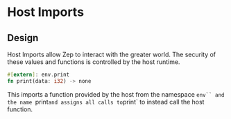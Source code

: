 # Host Imports

## Design

Host Imports allow Zep to interact with the greater world. The security of these values and functions is controlled by the host runtime.

```rust
#[extern]: env.print
fn print(data: i32) -> none
```

This imports a function provided by the host from the namespace `env`` and the name `print`and assigns all calls to`print` to instead call the host function.
